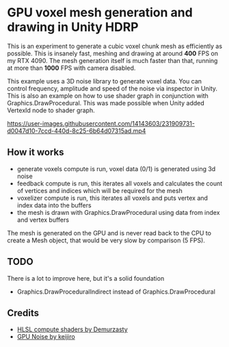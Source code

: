 # GPU voxel mesh generation and drawing in Unity HDRP

This is an experiment to generate a cubic voxel chunk mesh as efficiently as possible. This is insanely fast, meshing and drawing at around <b>400</b> FPS on my RTX 4090. The mesh generation itself is much faster than that, running at more than <b>1000</b> FPS with camera disabled.

This example uses a 3D noise library to generate voxel data. You can control frequency, amplitude and speed of the noise via inspector in Unity. This is also an example on how to use shader graph in conjunction with Graphics.DrawProcedural. This was made possible when Unity added VertexId node to shader graph.

https://user-images.githubusercontent.com/14143603/231909731-d0047d10-7ccd-440d-8c25-6b64d07315ad.mp4

## How it works

- generate voxels compute is run, voxel data (0/1) is generated using 3d noise
- feedback compute is run, this iterates all voxels and calculates the count of vertices and indices which will be required for the mesh
- voxelizer compute is run, this iterates all voxels and puts vertex and index data into the buffers
- the mesh is drawn with Graphics.DrawProcedural using data from index and vertex buffers

The mesh is generated on the GPU and is never read back to the CPU to create a Mesh object, that would be very slow by comparison (5 FPS).

## TODO

There is a lot to improve here, but it's a solid foundation

- Graphics.DrawProceduralIndirect instead of Graphics.DrawProcedural

## Credits

- [HLSL compute shaders by Demurzasty](https://github.com/demurzasty/HolyGrail)
- [GPU Noise by keijiro](https://github.com/keijiro/NoiseShader)
